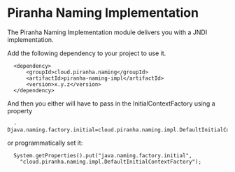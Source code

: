 
# Piranha Naming Implementation 

The Piranha Naming Implementation module delivers you with a JNDI 
implementation.

Add the following dependency to your project to use it.

      <dependency>
          <groupId>cloud.piranha.naming</groupId>
          <artifactId>piranha-naming-impl</artifactId>
          <version>x.y.z</version>
      </dependency>

And then you either will have to pass in the InitialContextFactory using a property

      -Djava.naming.factory.initial=cloud.piranha.naming.impl.DefaultInitialContextFactory

or programmatically set it:

      System.getProperties().put("java.naming.factory.initial", 
        "cloud.piranha.naming.impl.DefaultInitialContextFactory");
